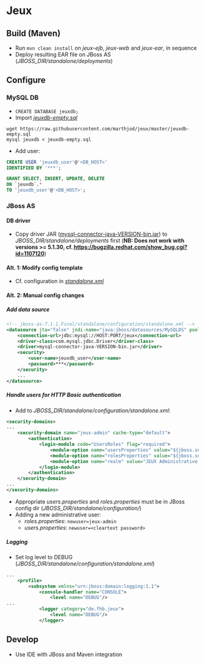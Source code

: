 # Jeux

## Build (Maven)

- Run `mvn clean install` on _jeux-ejb_, _jeux-web_ and  _jeux-ear_, in sequence
- Deploy resulting EAR file on JBoss AS (_JBOSS_DIR/standalone/deployments_)

## Configure 

### MySQL DB

- `CREATE DATABASE jeuxdb;`
- Import [_jeuxdb-empty.sql_](https://github.com/marthjod/jeux/blob/master/jeuxdb-empty.sql)
```
wget https://raw.githubusercontent.com/marthjod/jeux/master/jeuxdb-empty.sql
mysql jeuxdb < jeuxdb-empty.sql
```
- Add user:

```sql
CREATE USER 'jeuxdb_user'@'<DB_HOST>'
IDENTIFIED BY '***';

GRANT SELECT, INSERT, UPDATE, DELETE
ON `jeuxdb`.*
TO 'jeuxdb_user'@'<DB_HOST>';
```

### JBoss AS

#### DB driver

- Copy driver JAR ([mysql-connector-java-VERSION-bin.jar](http://dev.mysql.com/downloads/connector/j/)) to  _JBOSS_DIR/standalone/deployments_ first (**NB: Does not work with versions >= 5.1.30, cf. https://bugzilla.redhat.com/show_bug.cgi?id=1107120**)

#### Alt. 1: Modify config template

- Cf. configuration in [_standalone.xml_](https://github.com/marthjod/jeux/blob/master/.openshift/config/standalone.xml)

#### Alt. 2: Manual config changes

##### Add data source

```xml
<!-- jboss-as-7.1.1.Final/standalone/configuration/standalone.xml -->
<datasource jta="false" jndi-name="java:jboss/datasources/MySQLDS" pool-name="MySQLDS" enabled="true" use-ccm="false">
    <connection-url>jdbc:mysql://HOST:PORT/jeux</connection-url>
    <driver-class>com.mysql.jdbc.Driver</driver-class>
    <driver>mysql-connector-java-VERSION-bin.jar</driver>
    <security>
        <user-name>jeuxdb_user</user-name>
        <password>***</password>
    </security>
    ...
</datasource>
```

##### Handle users for HTTP Basic authentication

- Add to _JBOSS_DIR/standalone/configuration/standalone.xml_:

```xml
<security-domains>
...
    <security-domain name="jeux-admin" cache-type="default">
        <authentication>
            <login-module code="UsersRoles" flag="required">
                <module-option name="usersProperties" value="${jboss.server.config.dir}/users.properties"/>
                <module-option name="rolesProperties" value="${jboss.server.config.dir}/roles.properties"/>
                <module-option name="realm" value="JEUX Administrative view"/>
            </login-module>
        </authentication>
    </security-domain>
...
</security-domains>
```

- Appropriate _users.properties_ and _roles.properties_ must be in JBoss config dir (_JBOSS_DIR/standalone/configuration/_)
- Adding a new administrative user:
    - _roles.properties_: `newuser=jeux-admin`
    - _users.properties_: `newuser=<cleartext password>`

##### Logging

- Set log level to DEBUG (_JBOSS_DIR/standalone/configuration/standalone.xml_)

```xml
...
    <profile>
        <subsystem xmlns="urn:jboss:domain:logging:1.1">
            <console-handler name="CONSOLE">
                <level name="DEBUG"/>
...
            <logger category="de.fhb.jeux">
                <level name="DEBUG"/>
            </logger>
```

## Develop

- Use IDE with JBoss and Maven integration
